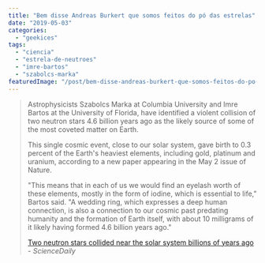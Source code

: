 ```yaml
---
title: "Bem disse Andreas Burkert que somos feitos do pó das estrelas"
date: "2019-05-03"
categories: 
  - "geekices"
tags: 
  - "ciencia"
  - "estrela-de-neutroes"
  - "imre-bartos"
  - "szabolcs-marka"
featuredImage: "/post/bem-disse-andreas-burkert-que-somos-feitos-do-po-das-estrelas/images/arches-national-park-dark-formation-33688.jpg"
---
```


> Astrophysicists Szabolcs Marka at Columbia University and Imre Bartos at the University of Florida, have identified a violent collision of two neutron stars 4.6 billion years ago as the likely source of some of the most coveted matter on Earth.
> 
> This single cosmic event, close to our solar system, gave birth to 0.3 percent of the Earth's heaviest elements, including gold, platinum and uranium, according to a new paper appearing in the May 2 issue of Nature.
> 
> "This means that in each of us we would find an eyelash worth of these elements, mostly in the form of iodine, which is essential to life," Bartos said. "A wedding ring, which expresses a deep human connection, is also a connection to our cosmic past predating humanity and the formation of Earth itself, with about 10 milligrams of it likely having formed 4.6 billion years ago."
> 
> [Two neutron stars collided near the solar system billions of years ago](https://www.sciencedaily.com/releases/2019/05/190502104805.htm) - _ScienceDaily_
